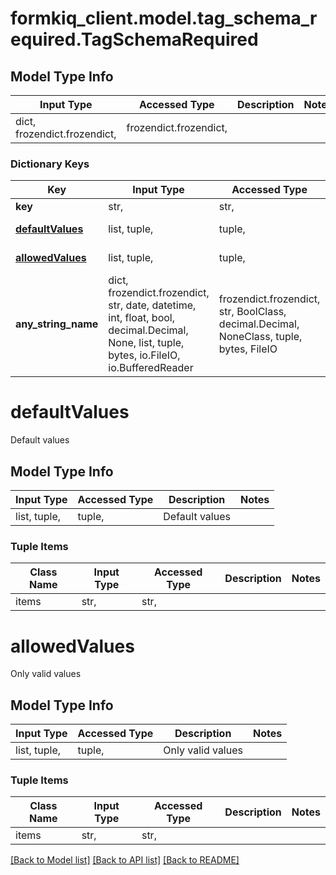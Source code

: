 # formkiq_client.model.tag_schema_required.TagSchemaRequired

## Model Type Info
Input Type | Accessed Type | Description | Notes
------------ | ------------- | ------------- | -------------
dict, frozendict.frozendict,  | frozendict.frozendict,  |  | 

### Dictionary Keys
Key | Input Type | Accessed Type | Description | Notes
------------ | ------------- | ------------- | ------------- | -------------
**key** | str,  | str,  |  | [optional] 
**[defaultValues](#defaultValues)** | list, tuple,  | tuple,  | Default values | [optional] 
**[allowedValues](#allowedValues)** | list, tuple,  | tuple,  | Only valid values | [optional] 
**any_string_name** | dict, frozendict.frozendict, str, date, datetime, int, float, bool, decimal.Decimal, None, list, tuple, bytes, io.FileIO, io.BufferedReader | frozendict.frozendict, str, BoolClass, decimal.Decimal, NoneClass, tuple, bytes, FileIO | any string name can be used but the value must be the correct type | [optional]

# defaultValues

Default values

## Model Type Info
Input Type | Accessed Type | Description | Notes
------------ | ------------- | ------------- | -------------
list, tuple,  | tuple,  | Default values | 

### Tuple Items
Class Name | Input Type | Accessed Type | Description | Notes
------------- | ------------- | ------------- | ------------- | -------------
items | str,  | str,  |  | 

# allowedValues

Only valid values

## Model Type Info
Input Type | Accessed Type | Description | Notes
------------ | ------------- | ------------- | -------------
list, tuple,  | tuple,  | Only valid values | 

### Tuple Items
Class Name | Input Type | Accessed Type | Description | Notes
------------- | ------------- | ------------- | ------------- | -------------
items | str,  | str,  |  | 

[[Back to Model list]](../../README.md#documentation-for-models) [[Back to API list]](../../README.md#documentation-for-api-endpoints) [[Back to README]](../../README.md)

